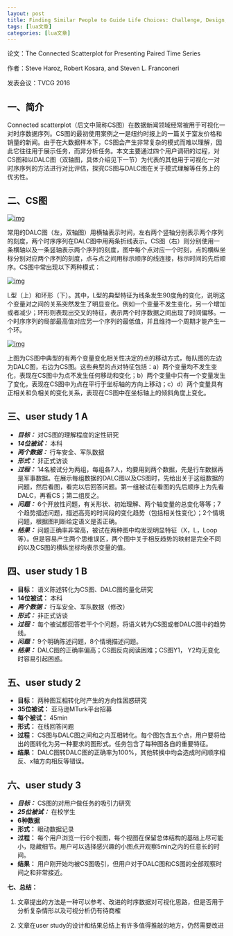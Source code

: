 ```yaml
---
layout: post
title: Finding Similar People to Guide Life Choices: Challenge, Design, and Evaluation 
tags: [lua文章]
categories: [lua文章]
---
```

论文：The Connected Scatterplot for Presenting Paired Time Series

作者：Steve Haroz, Robert Kosara, and Steven L. Franconeri

发表会议：TVCG 2016

## **一、简介**

Connected
scatterplot（后文中简称CS图）在数据新闻领域经常被用于可视化一对时序数据序列。CS图的最初使用案例之一是纽约时报上的一篇关于室友价格和销量的新闻。由于在大数据样本下，CS图会产生非常复杂的模式而难以理解，因此它往往用于展示任务，而非分析任务。本文主要通过四个用户调研的过程，对CS图和以DALC图（双轴图，具体介绍见下一节）为代表的其他用于可视化一对时序序列的方法进行对比评估，探究CS图与DALC图在关于模式理解等任务上的优劣性。

## **二、CS图**

[![img](https://img.dazhuanlan.com/2019/11/26/5ddceb03d9034.png)](https://img.dazhuanlan.com/2019/11/26/5ddceb03d9034.png)

常用的DALC图（左，双轴图）用横轴表示时间，左右两个竖轴分别表示两个序列的刻度，两个时序序列在DALC图中用两条折线表示。CS图（右）则分别使用一条横轴以及一条竖轴表示两个序列的刻度，图中每个点对应一个时刻，点的横纵坐标分别对应两个序列的刻度，点与点之间用标示顺序的线连接，标示时间的先后顺序。CS图中常出现以下两种模式：

[![img](https://img.dazhuanlan.com/2019/11/26/5ddceb0675621.png)](https://img.dazhuanlan.com/2019/11/26/5ddceb0675621.png)

L型（上）和环形（下）。其中，L型的典型特征为线条发生90度角的变化，说明这个变量对之间的关系突然发生了明显变化。例如一个变量不发生变化，另一个增加或者减少；环形则表现出交叉的特征，表示两个时序数据之间出现了时间偏移。一个时序序列的局部最高值对应另一个序列的最低值，并且维持一个周期才能产生一个环。

[![img](https://img.dazhuanlan.com/2019/11/26/5ddceb07d913b.png)](https://img.dazhuanlan.com/2019/11/26/5ddceb07d913b.png)

上图为CS图中典型的有两个变量变化相关性决定的点的移动方式，每队图的左边为DALC图，右边为CS图。这些典型的点对特征包括：a）两个变量均不发生变化，表现在CS图中为点不发生任何移动和变化；b）两个变量中只有一个变量发生了变化，表现在CS图中为点在平行于坐标轴的方向上移动；c）d）两个变量具有正相关和负相关的变化关系，表现在CS图中在坐标轴上的倾斜角度上变化。

## **三、user study 1 A**

  * **_目标：_** 对CS图的理解程度的定性研究
  * **_14位被试：_** 本科
  * **_两个数据：_** 行车安全、军队数据
  * **_形式：_** 非正式访谈
  * **_过程：_** 14名被试分为两组，每组各7人，均要用到两个数据，先是行车数据再是军事数据。在展示每组数据的DALC图以及CS图时，先给出关于这组数据的问题，然后看图，看完以后回答问题。第一组被试在看图的先后顺序上为先看DALC，再看CS；第二组反之。
  * **_问题：_** 6个开放性问题，有关形状、初始理解、两个轴变量的总变化等等；7个趋势描述问题，描述高亮的时间段的变化趋势（包括相关性变化）；2个情境问题，根据图判断给定语义是否正确。
  * **_结果：_** 问题正确率非常高，被试在两种图中均发现明显特征（X，L，Loop等）。但是容易产生两个思维误区，两个图中关于相反趋势的映射是完全不同的以及CS图的横纵坐标均表示变量的值。

## **四、user study 1 B**

  * **目标：** 语义陈述转化为CS图、DALC图的量化研究
  * **14位被试：** 本科
  * **_两个数据：_** 行车安全、军队数据（修改）
  * **_形式：_** 非正式访谈
  * **_过程：_** 每个被试都回答若干个个问题，将语义转为CS图或者DALC图中的趋势线。
  * **_问题：_** 9个明确陈述问题，8个情境描述问题。
  * **_结果：_** DALC图的正确率偏高；CS图反向阅读困难；CS图Y1， Y2均无变化时容易引起困惑。

## **五、user study 2**

  * **目标：** 两种图互相转化时产生的方向性困惑研究
  * **35位被试：** 亚马逊MTurk平台招募
  * **每个被试：** 45min
  * **形式：** 在线回答问题
  * **过程：** CS图与DALC图之间和之内互相转化。每个图包含五个点，用户要将给出的图转化为另一种要求的图形式。任务包含了每种图各自的重要特征。
  * **结果：** DALC图转DALC图的正确率为100%，其他转换中均会造成时间顺序相反、x轴方向相反等错误。

## **六、user study 3**

  * **_目标：_** CS图的对用户做任务的吸引力研究
  * **_25位被试：_** 在校学生
  * **6种数据**
  * **形式：** 眼动数据记录
  * **过程：** 每个用户浏览一行6个视图，每个视图在保留总体结构的基础上尽可能小，隐藏细节。用户可以选择感兴趣的小图点开观察5min之内的任意长的时间。
  * **结果：** 用户刚开始均被CS图吸引，但用户对于DALC图和CS图的全部观察时间之和非常接近。

**七、总结：**

  1. 文章提出的方法是一种可以参考、改进的时序数据对可视化思路，但是否用于分析复杂情形以及可视分析仍有待商榷

  2. 文章在user study的设计和结果总结上有许多值得推敲的地方，仍然需要改进